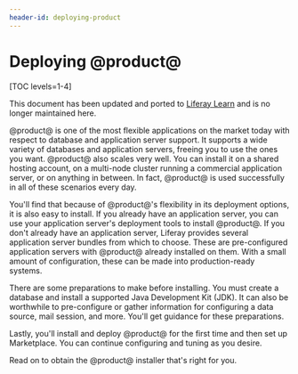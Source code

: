 ```yaml
---
header-id: deploying-product
---
```


# Deploying @product@

[TOC levels=1-4]

<aside class="alert alert-info">
  <span class="wysiwyg-color-blue120"> This document has been updated and ported to <a href="https://learn.liferay.com/dxp-7.x/installation-and-upgrades/installing_liferay.html">Liferay Learn</a> and is no longer maintained here.</span>
</aside>

@product@ is one of the most flexible applications on the market today with
respect to database and application server support. It supports a wide variety
of databases and application servers, freeing you to use the ones you want.
@product@ also scales very well. You can install it on a shared hosting account,
on a multi-node cluster running a commercial application server, or on anything
in between. In fact, @product@ is used successfully in all of these scenarios
every day. 

You'll find that because of @product@'s flexibility in its deployment options,
it is also easy to install. If you already have an application server, you can
use your application server's deployment tools to install @product@. If you
don't already have an application server, Liferay provides several application
server bundles from which to choose. These are pre-configured application
servers with @product@ already installed on them. With a small amount of
configuration, these can be made into production-ready systems.

There are some preparations to make before installing. You must create
a database and install a supported Java Development Kit (JDK). It can also be
worthwhile to pre-configure or gather information for configuring a data source,
mail session, and more. You'll get guidance for these preparations. 

Lastly, you'll install and deploy @product@ for the first time and then set up
Marketplace. You can continue configuring and tuning as you desire. 

Read on to obtain the @product@ installer that's right for you. 
